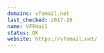 ```yaml
---
domains: vfemail.net
last_checked: 2017-10
name: VFEmail
status: OK
website: https://vfemail.net/
---
```


